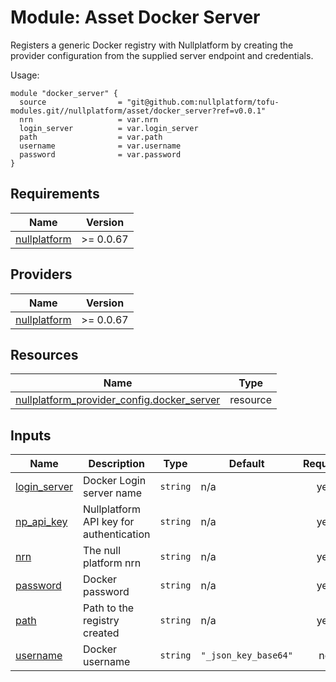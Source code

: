 # Module: Asset Docker Server

Registers a generic Docker registry with Nullplatform by creating the provider configuration from the supplied server endpoint and credentials.

Usage:


```
module "docker_server" {
  source                = "git@github.com:nullplatform/tofu-modules.git//nullplatform/asset/docker_server?ref=v0.0.1"
  nrn                   = var.nrn
  login_server          = var.login_server
  path                  = var.path
  username              = var.username
  password              = var.password
}
```

<!-- BEGIN_TF_DOCS -->
## Requirements

| Name | Version |
|------|---------|
| <a name="requirement_nullplatform"></a> [nullplatform](#requirement\_nullplatform) | >= 0.0.67 |

## Providers

| Name | Version |
|------|---------|
| <a name="provider_nullplatform"></a> [nullplatform](#provider\_nullplatform) | >= 0.0.67 |

## Resources

| Name | Type |
|------|------|
| [nullplatform_provider_config.docker_server](https://registry.terraform.io/providers/nullplatform/nullplatform/latest/docs/resources/provider_config) | resource |

## Inputs

| Name | Description | Type | Default | Required |
|------|-------------|------|---------|:--------:|
| <a name="input_login_server"></a> [login\_server](#input\_login\_server) | Docker Login server name | `string` | n/a | yes |
| <a name="input_np_api_key"></a> [np\_api\_key](#input\_np\_api\_key) | Nullplatform API key for authentication | `string` | n/a | yes |
| <a name="input_nrn"></a> [nrn](#input\_nrn) | The null platform nrn | `string` | n/a | yes |
| <a name="input_password"></a> [password](#input\_password) | Docker password | `string` | n/a | yes |
| <a name="input_path"></a> [path](#input\_path) | Path to the registry created | `string` | n/a | yes |
| <a name="input_username"></a> [username](#input\_username) | Docker username | `string` | `"_json_key_base64"` | no |
<!-- END_TF_DOCS -->
